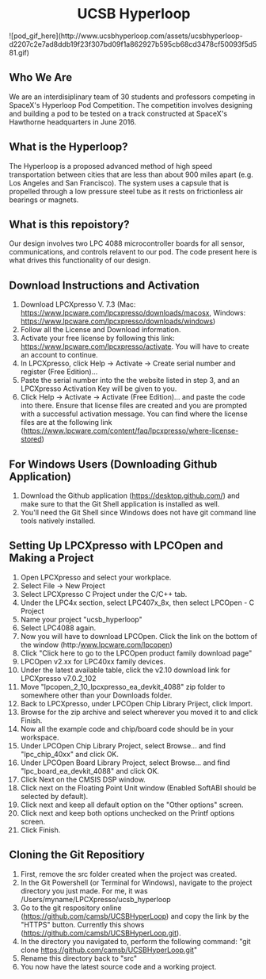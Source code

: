 <h1 style="text-align:center;"> UCSB Hyperloop</h1>
![pod_gif_here](http://www.ucsbhyperloop.com/assets/ucsbhyperloop-d2207c2e7ad8ddb19f23f307bd09f1a862927b595cb68cd3478cf50093f5d581.gif)

## Who We Are
We are an interdisiplinary team of 30 students and professors competing in SpaceX's Hyperloop Pod Competition. The competition involves designing and building a pod to be tested on a track constructed at SpaceX's Hawthorne headquarters in June 2016.

## What is the Hyperloop?
The Hyperloop is a proposed advanced method of high speed transportation between cities that are less than about 900 miles apart (e.g. Los Angeles and San Francisco). The system uses a capsule that is propelled through a low pressure steel tube as it rests on frictionless air bearings or magnets.

## What is this repoistory?
Our design involves two LPC 4088 microcontroller boards for all sensor, communications, and controls relavent to our pod. The code present here is what drives this functionality of our design.

## Download Instructions and Activation
1. Download LPCXpresso V. 7.3 (Mac: https://www.lpcware.com/lpcxpresso/downloads/macosx, Windows: https://www.lpcware.com/lpcxpresso/downloads/windows)
2. Follow all the License and Download information. 
3. Activate your free license by following this link: https://www.lpcware.com/lpcxpresso/activate. You will have to create an account to continue.
4. In LPCXpresso, click Help -> Activate -> Create serial number and register (Free Edition)...
5. Paste the serial number into the the website listed in step 3, and an LPCXpresso Activation Key will be given to you.
6. Click Help -> Activate -> Activate (Free Edition)... and paste the code into there. Ensure that license files are created and you are prompted with a successful activation message. You can find where the license files are at the following link (https://www.lpcware.com/content/faq/lpcxpresso/where-license-stored)

## For Windows Users (Downloading Github Application)
1. Download the Github application (https://desktop.github.com/) and make sure to that the Git Shell application is installed as well.
2. You'll need the Git Shell since Windows does not have git command line tools natively installed.

## Setting Up LPCXpresso with LPCOpen and Making a Project
1. Open LPCXpresso and select your workplace. 
2. Select File -> New Project
3. Select LPCXpresso C Project under the C/C++ tab.
4. Under the LPC4x section, select LPC407x_8x, then select LPCOpen - C Project
5. Name your project "ucsb_hyperloop"
6. Select LPC4088 again.
7. Now you will have to download LPCOpen. Click the link on the bottom of the window (http:/www.lpcware.com/lpcopen)
8. Click "Click here to go to the LPCOpen product family download page"
9. LPCOpen v2.xx for LPC40xx family devices.
10. Under the latest available table, click the v2.10 download link for LPCXpresso v7.0.2_102 
11. Move "lpcopen_2_10_lpcxpresso_ea_devkit_4088" zip folder to somewhere other than your Downloads folder.
12. Back to LPCXpresso, under LPCOpen Chip Library Priject, click Import.
13. Browse for the zip archive and select wherever you moved it to and click Finish.
14. Now all the example code and chip/board code should be in your workspace.
15. Under LPCOpen Chip Library Project, select Browse... and find "lpc_chip_40xx" and click OK.
16. Under LPCOpen Board Library Project, select Browse... and find "lpc_board_ea_devkit_4088" and click OK.
17. Click Next on the CMSIS DSP window. 
18. Click next on the Floating Point Unit window (Enabled SoftABI should be selected by default).
19. Click next and keep all default option on the "Other options" screen.
20. Click next and keep both options unchecked on the Printf options screen.
21. Click Finish.

## Cloning the Git Repositiory 
1. First, remove the src folder created when the project was created.
2. In the Git Powershell (or Terminal for Windows), navigate to the project directory you just made. For me, it was /Users/myname/LPCXpresso/ucsb_hyperloop
3. Go to the git respository online (https://github.com/camsb/UCSBHyperLoop) and copy the link by the "HTTPS" button. Currently this shows (https://github.com/camsb/UCSBHyperLoop.git).
4. In the directory you navigated to, perform the following command: "git clone https://github.com/camsb/UCSBHyperLoop.git"
5. Rename this directory back to "src"
6. You now have the latest source code and a working project.
